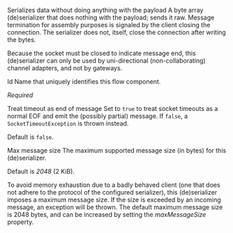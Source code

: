 
Serializes data without doing anything with the payload
A byte array (de)serializer that does nothing with the payload; sends it raw. Message termination for assembly purposes is signaled by the client closing the connection. The serializer does not, itself, close the connection after writing the bytes.

Because the socket must be closed to indicate message end, this (de)serializer can only be used by uni-directional (non-collaborating) channel adapters, and not by gateways.


Id
Name that uniquely identifies this flow component.

<i>Required</i>


Treat timeout as end of message
Set to <code>true</code> to treat socket timeouts as a normal EOF and emit the (possibly partial) message. If <code>false</code>, a <code>SocketTimeoutException</code> is thrown instead.

Default is <code>false</code>.


Max message size
The maximum supported message size (in bytes) for this (de)serializer.

Default is <i>2048</i> (2 KiB).

To avoid memory exhaustion due to a badly behaved client (one that does not adhere to the protocol of the configured serializer), this (de)serializer imposes a maximum message size. If the size is exceeded by an incoming message, an exception will be thrown. The default maximum message size is 2048 bytes, and can be increased by setting the <i>maxMessageSize</i> property.

